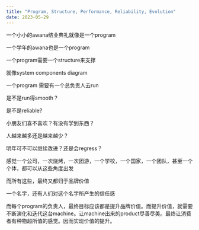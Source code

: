```yaml
---
title: "Program, Structure, Performance, Reliability, Evolution"
date: 2023-05-29
---
```


一个小小的awana结业典礼就像是一个program

一个学年的awana也是一个program

一个program需要一个structure来支撑

就像system components diagram

一个program 需要有一个总负责人去run

是不是run得smooth？

是不是reliable?

小朋友们喜不喜欢？有没有学到东西？

人越来越多还是越来越少？

明年可不可以继续改进？还是会regress？

感觉一个公司，一次烧烤，一次团游，一个学校，一个国家，一个团队，甚至一个个体，都可以从这些角度出发

而所有这些，最终又都归于品牌价值

一个名字，还有人们对这个名字所产生的信任感

而每个program的负责人，最终目标应该都是提升品牌价值。而提升价值，就需要不断演化和迭代这台machine。让machine出来的product尽善尽美。最终让消费者有种物超所值的感觉。因而实现价值的提升。
